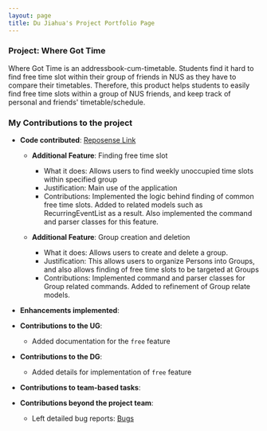 ```yaml
---
layout: page
title: Du Jiahua's Project Portfolio Page
---
```

### Project: Where Got Time

Where Got Time is an addressbook-cum-timetable. Students find it hard to find free time slot within their group of
friends in NUS as they have to compare their timetables. Therefore, this product helps students to easily find free time
slots within a group of NUS friends, and keep track of personal and friends' timetable/schedule.

### My Contributions to the project
* **Code contributed**:
  [Reposense Link](https://nus-cs2103-ay2223s2.github.io/tp-dashboard/?search=edures888&breakdown=true)
  * **Additional Feature**: Finding free time slot
      * What it does: Allows users to find weekly unoccupied time slots within specified group
      * Justification: Main use of the application
      * Contributions: Implemented the logic behind finding of common free time slots. Added to related models such as RecurringEventList as a result. Also implemented the command and parser classes for this feature.

  * **Additional Feature**: Group creation and deletion
    * What it does: Allows users to create and delete a group.
    * Justification: This allows users to organize Persons into Groups, and also allows finding of free time slots to be targeted at Groups
    * Contributions: Implemented command and parser classes for Group related commands. Added to refinement of Group relate models.

* **Enhancements implemented**:

* **Contributions to the UG**:
  * Added documentation for the `free` feature
  
* **Contributions to the DG**:
  * Added details for implementation of `free` feature

* **Contributions to team-based tasks**:

* **Contributions beyond the project team**:
  * Left detailed bug reports: [Bugs](https://github.com/edures888/ped/issues)
